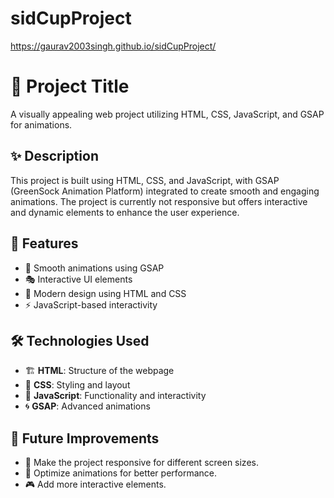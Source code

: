 # sidCupProject


https://gaurav2003singh.github.io/sidCupProject/

# 🎨 Project Title
A visually appealing web project utilizing HTML, CSS, JavaScript, and GSAP for animations.

## ✨ Description
This project is built using HTML, CSS, and JavaScript, with GSAP (GreenSock Animation Platform) integrated to create smooth and engaging animations. The project is currently not responsive but offers interactive and dynamic elements to enhance the user experience.

## 🌟 Features
- 🚀 Smooth animations using GSAP
- 🎭 Interactive UI elements
- 🎨 Modern design using HTML and CSS
- ⚡ JavaScript-based interactivity

## 🛠 Technologies Used
- 🏗 **HTML**: Structure of the webpage
- 🎨 **CSS**: Styling and layout
- 🧩 **JavaScript**: Functionality and interactivity
- 🌀 **GSAP**: Advanced animations



## 🚀 Future Improvements
- 📱 Make the project responsive for different screen sizes.
- 🎯 Optimize animations for better performance.
- 🎮 Add more interactive elements.








